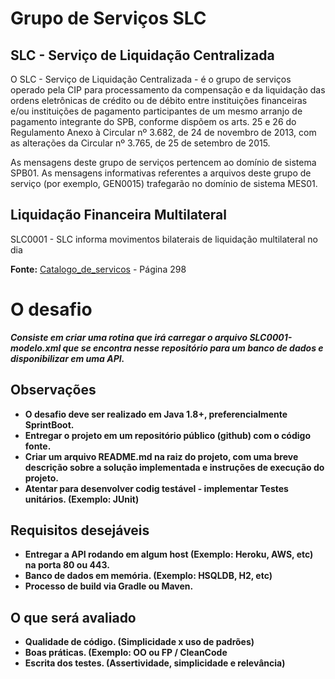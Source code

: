 # Grupo de Serviços SLC

## SLC - Serviço de Liquidação Centralizada

O SLC - Serviço de Liquidação Centralizada - é o grupo de serviços operado pela CIP para processamento da compensação e da liquidação das ordens eletrônicas de crédito ou de débito entre instituições financeiras e/ou instituições de pagamento participantes de um mesmo arranjo de pagamento integrante do SPB, conforme dispõem os arts. 25 e 26 do Regulamento Anexo à Circular nº 3.682, de 24 de novembro de 2013, com as alterações da Circular nº 3.765, de 25 de setembro de 2015.

As mensagens deste grupo de serviços pertencem ao domínio de sistema SPB01. As mensagens informativas referentes a arquivos deste grupo de serviço (por exemplo, GEN0015) trafegarão no domínio de sistema MES01.

## Liquidação Financeira Multilateral
SLC0001 - SLC informa movimentos bilaterais de liquidação multilateral no dia 

**Fonte:** 
[Catalogo_de_servicos](https://www.bcb.gov.br/content/estabilidadefinanceira/cedsfn/Catalogos/Catalogo_de_Servicos_do_SFN_Volume_II_Versao_413.pdf) - Página 298

# O desafio

***Consiste em criar uma rotina que irá carregar o arquivo SLC0001-modelo.xml que se encontra nesse repositório para 
um banco de dados e disponibilizar em uma API.***

## Observações

* **O desafio deve ser realizado em Java 1.8+, preferencialmente SprintBoot.**
* **Entregar o projeto em um repositório público (github) com o código fonte.**
* **Criar um arquivo README.md na raiz do projeto, com uma breve descrição sobre a solução implementada e instruções de execução do projeto.**
* **Atentar para desenvolver codig testável - implementar Testes unitários. (Exemplo: JUnit)**

## Requisitos desejáveis
* **Entregar a API rodando em algum host (Exemplo: Heroku, AWS, etc) na porta 80 ou 443.**
* **Banco de dados em memória. (Exemplo: HSQLDB, H2, etc)**
* **Processo de build via Gradle ou Maven.**

## O que será avaliado
* **Qualidade de código. (Simplicidade x uso de padrões)**
* **Boas práticas. (Exemplo: OO ou FP / CleanCode**
* **Escrita dos testes. (Assertividade, simplicidade e relevância)**
